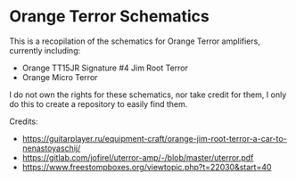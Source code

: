 # Orange Terror Schematics 

This is a recopilation of the schematics for Orange Terror amplifiers, currently including:

- Orange TT15JR Signature #4 Jim Root Terror 
- Orange Micro Terror

I do not own the rights for these schematics, nor take credit for them, I only do this to create a repository to easily find them.

Credits:
- https://guitarplayer.ru/equipment-craft/orange-jim-root-terror-a-car-to-nenastoyaschij/
- https://gitlab.com/jofirel/uterror-amp/-/blob/master/uterror.pdf 
- https://www.freestompboxes.org/viewtopic.php?t=22030&start=40
